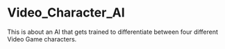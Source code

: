 # Video_Character_AI
 This is about an AI that gets trained to differentiate between four different Video Game characters.
